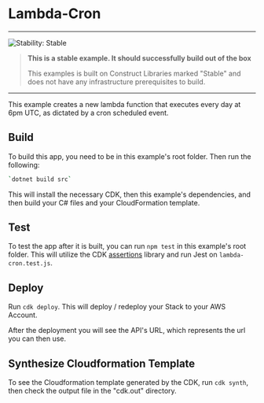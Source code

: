 # Lambda-Cron
<!--BEGIN STABILITY BANNER-->
---

![Stability: Stable](https://img.shields.io/badge/stability-Stable-success.svg?style=for-the-badge)

> **This is a stable example. It should successfully build out of the box**
>
> This examples is built on Construct Libraries marked "Stable" and does not have any infrastructure prerequisites to build.

---
<!--END STABILITY BANNER-->

This example creates a new lambda function that executes every day at 6pm UTC, as dictated by a cron scheduled event.


## Build

To build this app, you need to be in this example's root folder. Then run the following:

```bash
`dotnet build src`
```

This will install the necessary CDK, then this example's dependencies, and then build your C# files and your CloudFormation template.

## Test

To test the app after it is built, you can run `npm test` in this example's root folder. This will utilize the CDK
[assertions](https://docs.aws.amazon.com/cdk/api/latest/docs/assertions-readme.html) library and run Jest
on `lambda-cron.test.js`.

## Deploy

Run `cdk deploy`. This will deploy / redeploy your Stack to your AWS Account.

After the deployment you will see the API's URL, which represents the url you can then use.

## Synthesize Cloudformation Template

To see the Cloudformation template generated by the CDK, run `cdk synth`, then check the output file in the "cdk.out" directory.
